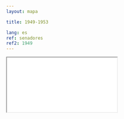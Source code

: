 ```yaml
---
layout: mapa

title: 1949-1953

lang: es
ref: senadores
ref2: 1949
---
```


<div>
<iframe class="mapa-iframe" src="../../repo_mapas/output/legislaturas/1925-1973/1949-1953_Senadores.html"></iframe>
</div>
